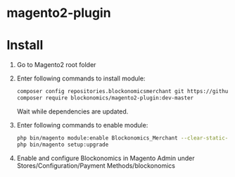 # magento2-plugin

Install
=======

1. Go to Magento2 root folder

2. Enter following commands to install module:

    ```bash
    composer config repositories.blockonomicsmerchant git https://github.com/cnu1439/magento2-plugin.git
    composer require blockonomics/magento2-plugin:dev-master
    ```
   Wait while dependencies are updated.
   
3. Enter following commands to enable module:

    ```bash
    php bin/magento module:enable Blockonomics_Merchant --clear-static-content
    php bin/magento setup:upgrade
    ```
4. Enable and configure Blockonomics in Magento Admin under Stores/Configuration/Payment Methods/blockonomics
